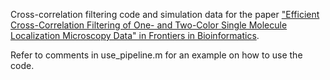 Cross-correlation filtering code and simulation data for the paper ["Efficient Cross-Correlation Filtering of One- and Two-Color Single Molecule Localization Microscopy Data" in Frontiers in Bioinformatics](https://www.frontiersin.org/articles/10.3389/fbinf.2021.739769/full). 

Refer to comments in use_pipeline.m for an example on how to use the code.
